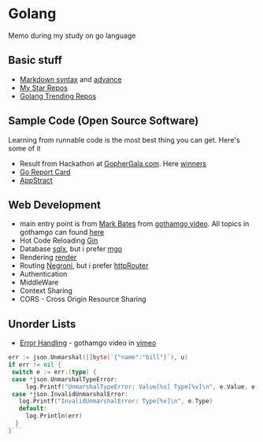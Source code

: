 # Golang
Memo during my study on go language

## Basic stuff
* [Markdown syntax](https://help.github.com/articles/markdown-basics/) and [advance](https://help.github.com/articles/github-flavored-markdown/)
* [My Star Repos](https://github.com/stars)
* [Golang Trending Repos](https://github.com/trending?l=go&since=monthly)

## Sample Code (Open Source Software)
Learning from runnable code is the most best thing you can get. Here's some of it
* Result from Hackathon at [GopherGala.com](http://gopher-gala.challengepost.com/submissions/). Here [winners](http://gophergala.com/blog/gopher/gala/2015/02/03/winners/)
 * [Go Report Card](http://gopher-gala.challengepost.com/submissions/32189-go-report-card)
 * [AppStract](http://gopher-gala.challengepost.com/submissions/32181-appstract)

## Web Development
* main entry point is from [Mark Bates](https://github.com/markbates) from [gothamgo video](https://vimeo.com/115940590). All topics in gothamgo can found [here](https://blog.golang.org/gothamgo)
* Hot Code Reloading [Gin](https://github.com/codegangsta/gin)
* Database [sqlx](https://github.com/jmoiron/sqlx), but i prefer [mgo](https://labix.org/mgo)
* Rendering [render](https://github.com/unrolled/render)
* Routing [Negroni](https://github.com/codegangsta/negroni), but i prefer [httpRouter](https://github.com/julienschmidt/httprouter)
* Authentication
* MiddleWare
* Context Sharing
* CORS - Cross Origin Resource Sharing

## Unorder Lists
* [Error Handling](http://www.goinggo.net/2014/11/error-handling-in-go-part-ii.html) - gothamgo video in [vimeo](https://vimeo.com/115782573) 
```go
err := json.Unmarshal([]byte(`{"name":"bill"}`), u)
if err != nil {
 switch e := err.(type) {
 case *json.UnmarshalTypeError:
     log.Printf("UnmarshalTypeError: Value[%s] Type[%v]\n", e.Value, e.Type)
 case *json.InvalidUnmarshalError:
   log.Printf("InvalidUnmarshalError: Type[%v]\n", e.Type)
   default:
     log.Println(err)
  }
}```
